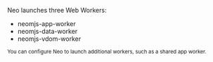 Neo launches three Web Workers: 

- neomjs-app-worker
- neomjs-data-worker
- neomjs-vdom-worker

<small>You can configure Neo to launch additional workers, such as a shared app worker.</small> 
